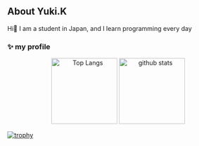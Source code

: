 ## About Yuki.K

Hi👋 I am a student in Japan, and I learn programming every day

### ✨ my profile

<p align="center"> 
  <img alt="Top Langs" height="150px" src="https://github-readme-stats.vercel.app/api/top-langs/?username=snow7y&layout=compact&show_icons=true&theme=tokyonight" />
  <img alt="github stats" height="150px" src="https://github-readme-stats.vercel.app/api?username=snow7y&theme=tokyonight&show_icons=true" />
</p>

[![trophy](https://github-profile-trophy.vercel.app/?username=snow7y&theme=tokyonight&column=9
)](https://github.com/ryo-ma/github-profile-trophy)
